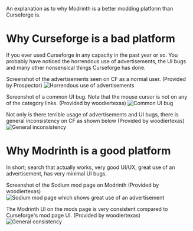 An explanation as to why Modrinth is a better modding platform than Curseforge is.

# Why Curseforge is a bad platform
If you ever used Curseforge in any capacity in the past year or so. You probably have noticed the horrendous use of advertisements, the UI bugs and many other nonsensical things Curseforge has done. 

Screenshot of the advertisements seen on CF as a normal user. (Provided by Prospector)
![Horrendous use of advertisements](https://cdn.discordapp.com/attachments/834483421068918785/947629189840924682/unknown.png)

Screenshot of a common UI bug. Note that the mouse cursor is not on any of the category links. (Provided by woodiertexas)
![Common UI bug](https://cdn.discordapp.com/attachments/783091855616901200/949162529303711784/unknown.png)

Not only is there terrible usage of advertisements and UI bugs, there is general inconsistency on CF as shown below (Provided by woodiertexas)
![General inconsistency](https://cdn.discordapp.com/attachments/783091855616901200/949162737928372224/unknown.png)


# Why Modrinth is a good platform
In short; search that actually works, very good UI/UX, great use of an advertisement, has very minimal UI bugs.

Screenshot of the Sodium mod page on Modrinth (Provided by woodiertexas)
![Sodium mod page which shows great use of an advertisement](https://cdn.discordapp.com/attachments/783091855616901200/949356031291568139/unknown.png)

The Modrinth UI on the mods page is very consistent compared to Curseforge's mod page UI. (Provided by woodiertexas)
![General consistency](https://cdn.discordapp.com/attachments/783091855616901200/949355881546514432/unknown.png)
